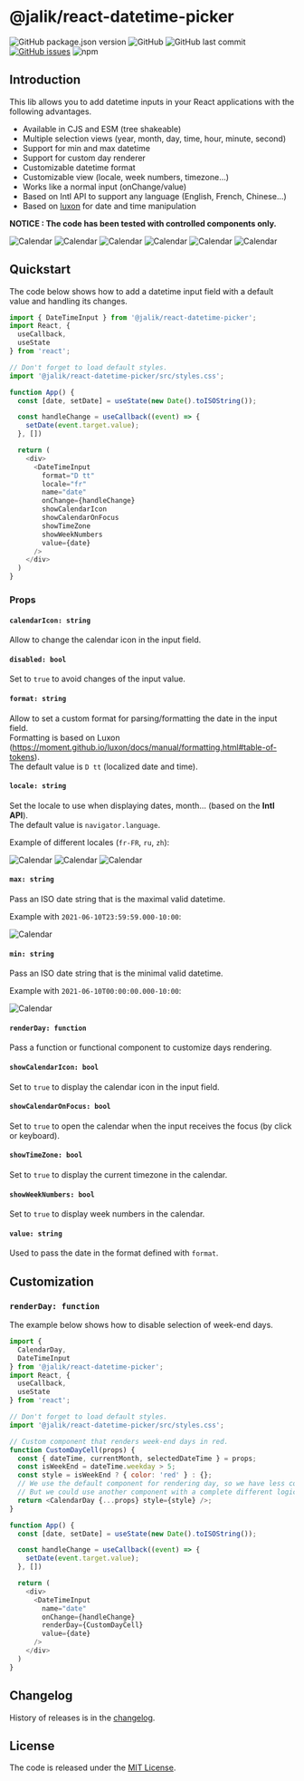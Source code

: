 # @jalik/react-datetime-picker

![GitHub package.json version](https://img.shields.io/github/package-json/v/jalik/react-datetime-picker.svg)
![GitHub](https://img.shields.io/github/license/jalik/react-datetime-picker.svg)
![GitHub last commit](https://img.shields.io/github/last-commit/jalik/react-datetime-picker.svg)
[![GitHub issues](https://img.shields.io/github/issues/jalik/react-datetime-picker.svg)](https://github.com/jalik/react-datetime-picker/issues)
![npm](https://img.shields.io/npm/dt/@jalik/react-datetime-picker.svg)

## Introduction

This lib allows you to add datetime inputs in your React applications with the following advantages.

- Available in CJS and ESM (tree shakeable)
- Multiple selection views (year, month, day, time, hour, minute, second)
- Support for min and max datetime
- Support for custom day renderer
- Customizable datetime format
- Customizable view (locale, week numbers, timezone...)
- Works like a normal input (onChange/value)
- Based on Intl API to support any language (English, French, Chinese...)
- Based on [luxon](https://moment.github.io/luxon/) for date and time manipulation

**NOTICE : The code has been tested with controlled components only.**

![Calendar](docs/images/calendar_days_en-US.jpg)
![Calendar](docs/images/calendar_years_en-US.jpg)
![Calendar](docs/images/calendar_months_en-US.jpg)
![Calendar](docs/images/calendar_time_en-US.jpg)
![Calendar](docs/images/calendar_hour_en-US.jpg)
![Calendar](docs/images/calendar_minute_en-US.jpg)

## Quickstart

The code below shows how to add a datetime input field with a default value and handling its
changes.

```js
import { DateTimeInput } from '@jalik/react-datetime-picker';
import React, {
  useCallback,
  useState
} from 'react';

// Don't forget to load default styles.
import '@jalik/react-datetime-picker/src/styles.css';

function App() {
  const [date, setDate] = useState(new Date().toISOString());

  const handleChange = useCallback((event) => {
    setDate(event.target.value);
  }, [])

  return (
    <div>
      <DateTimeInput
        format="D tt"
        locale="fr"
        name="date"
        onChange={handleChange}
        showCalendarIcon
        showCalendarOnFocus
        showTimeZone
        showWeekNumbers
        value={date}
      />
    </div>
  )
}
```

### Props

#### `calendarIcon: string`

Allow to change the calendar icon in the input field.

#### `disabled: bool`

Set to `true` to avoid changes of the input value.

#### `format: string`

Allow to set a custom format for parsing/formatting the date in the input field.  
Formatting is based on
Luxon (https://moment.github.io/luxon/docs/manual/formatting.html#table-of-tokens).  
The default value is `D tt` (localized date and time).

#### `locale: string`

Set the locale to use when displaying dates, month... (based on the **Intl API**).  
The default value is `navigator.language`.

Example of different locales (`fr-FR`, `ru`, `zh`):

![Calendar](docs/images/calendar_days_fr-FR.jpg)
![Calendar](docs/images/calendar_days_ru.jpg)
![Calendar](docs/images/calendar_days_zh.jpg)

#### `max: string`

Pass an ISO date string that is the maximal valid datetime.

Example with `2021-06-10T23:59:59.000-10:00`:

![Calendar](docs/images/calendar_days_max_en-US.jpg)

#### `min: string`

Pass an ISO date string that is the minimal valid datetime.

Example with `2021-06-10T00:00:00.000-10:00`:

![Calendar](docs/images/calendar_days_min_en-US.jpg)

#### `renderDay: function`

Pass a function or functional component to customize days rendering.

#### `showCalendarIcon: bool`

Set to `true` to display the calendar icon in the input field.

#### `showCalendarOnFocus: bool`

Set to `true` to open the calendar when the input receives the focus (by click or keyboard).

#### `showTimeZone: bool`

Set to `true` to display the current timezone in the calendar.

#### `showWeekNumbers: bool`

Set to `true` to display week numbers in the calendar.

#### `value: string`

Used to pass the date in the format defined with `format`.

## Customization

### `renderDay: function`

The example below shows how to disable selection of week-end days.

```js
import {
  CalendarDay,
  DateTimeInput
} from '@jalik/react-datetime-picker';
import React, {
  useCallback,
  useState
} from 'react';

// Don't forget to load default styles.
import '@jalik/react-datetime-picker/src/styles.css';

// Custom component that renders week-end days in red.
function CustomDayCell(props) {
  const { dateTime, currentMonth, selectedDateTime } = props;
  const isWeekEnd = dateTime.weekday > 5;
  const style = isWeekEnd ? { color: 'red' } : {};
  // We use the default component for rendering day, so we have less code to write.
  // But we could use another component with a complete different logic.
  return <CalendarDay {...props} style={style} />;
}

function App() {
  const [date, setDate] = useState(new Date().toISOString());

  const handleChange = useCallback((event) => {
    setDate(event.target.value);
  }, [])

  return (
    <div>
      <DateTimeInput
        name="date"
        onChange={handleChange}
        renderDay={CustomDayCell}
        value={date}
      />
    </div>
  )
}
```

## Changelog

History of releases is in the [changelog](./CHANGELOG.md).

## License

The code is released under the [MIT License](http://www.opensource.org/licenses/MIT).
